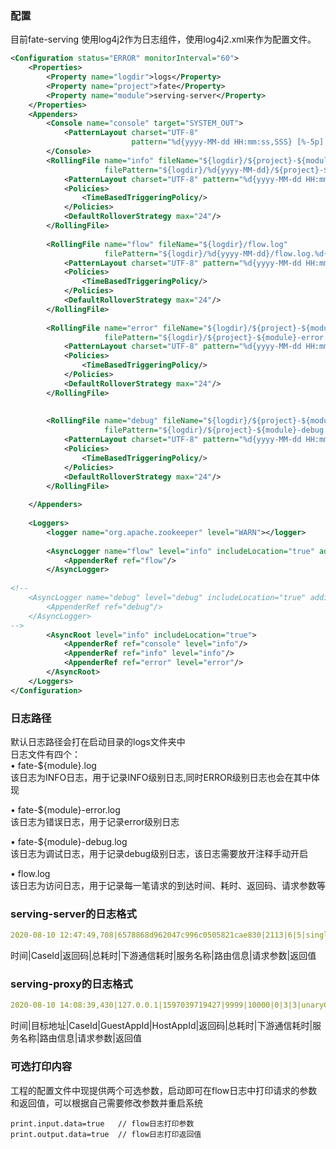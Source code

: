 ### 配置
目前fate-serving 使用log4j2作为日志组件，使用log4j2.xml来作为配置文件。
```xml
<Configuration status="ERROR" monitorInterval="60">
    <Properties>
        <Property name="logdir">logs</Property>
        <Property name="project">fate</Property>
        <Property name="module">serving-server</Property>
    </Properties>
    <Appenders>
        <Console name="console" target="SYSTEM_OUT">
            <PatternLayout charset="UTF-8"
                           pattern="%d{yyyy-MM-dd HH:mm:ss,SSS} [%-5p] %c{1.}(%F:%L) - %m%n"/>
        </Console>
        <RollingFile name="info" fileName="${logdir}/${project}-${module}.log"
                     filePattern="${logdir}/%d{yyyy-MM-dd}/${project}-${module}.log.%d{yyyy-MM-dd}">
            <PatternLayout charset="UTF-8" pattern="%d{yyyy-MM-dd HH:mm:ss,SSS} [%-5p] %c{1.}(%F:%L) - %m%n"/>
            <Policies>
                <TimeBasedTriggeringPolicy/>
            </Policies>
            <DefaultRolloverStrategy max="24"/>
        </RollingFile>
​
        <RollingFile name="flow" fileName="${logdir}/flow.log"
                     filePattern="${logdir}/%d{yyyy-MM-dd}/flow.log.%d{yyyy-MM-dd}.log">
            <PatternLayout charset="UTF-8" pattern="%d{yyyy-MM-dd HH:mm:ss,SSS}|%m%n"/>
            <Policies>
                <TimeBasedTriggeringPolicy/>
            </Policies>
            <DefaultRolloverStrategy max="24"/>
        </RollingFile>
​
        <RollingFile name="error" fileName="${logdir}/${project}-${module}-error.log"
                     filePattern="${logdir}/${project}-${module}-error.log.%d{yyyy-MM-dd}.log">
            <PatternLayout charset="UTF-8" pattern="%d{yyyy-MM-dd HH:mm:ss,SSS} [%-5p] %c{1.}(%F:%L) - %m%n"/>
            <Policies>
                <TimeBasedTriggeringPolicy/>
            </Policies>
            <DefaultRolloverStrategy max="24"/>
        </RollingFile>
​
​
        <RollingFile name="debug" fileName="${logdir}/${project}-${module}-debug.log"
                     filePattern="${logdir}/${project}-${module}-debug.log.%d{yyyy-MM-dd}.log">
            <PatternLayout charset="UTF-8" pattern="%d{yyyy-MM-dd HH:mm:ss,SSS} [%-5p] %c{1.}(%F:%L) - %m%n"/>
            <Policies>
                <TimeBasedTriggeringPolicy/>
            </Policies>
            <DefaultRolloverStrategy max="24"/>
        </RollingFile>
​
    </Appenders>
​
    <Loggers>
        <logger name="org.apache.zookeeper" level="WARN"></logger>
​
        <AsyncLogger name="flow" level="info" includeLocation="true" additivity="true">
            <AppenderRef ref="flow"/>
        </AsyncLogger>
​
<!--
    <AsyncLogger name="debug" level="debug" includeLocation="true" additivity="false">
        <AppenderRef ref="debug"/>
    </AsyncLogger>
-->
        <AsyncRoot level="info" includeLocation="true">
            <AppenderRef ref="console" level="info"/>
            <AppenderRef ref="info" level="info"/>
            <AppenderRef ref="error" level="error"/>
        </AsyncRoot>
    </Loggers>
</Configuration>
```
### 日志路径
默认日志路径会打在启动目录的logs文件夹中  
日志文件有四个：  
•	fate-${module}.log  
该日志为INFO日志，用于记录INFO级别日志,同时ERROR级别日志也会在其中体现

•	fate-${module}-error.log  
该日志为错误日志，用于记录error级别日志

•	fate-${module}-debug.log  
该日志为调试日志，用于记录debug级别日志，该日志需要放开注释手动开启

•	flow.log   
该日志为访问日志，用于记录每一笔请求的到达时间、耗时、返回码、请求参数等

### serving-server的日志格式
```yml
2020-08-10 12:47:49,708|6578868d962047c996c0505821cae830|2113|6|5|singleInference|172.16.153.105:8879||
```
时间|CaseId|返回码|总耗时|下游通信耗时|服务名称|路由信息|请求参数|返回值

### serving-proxy的日志格式
```yml
2020-08-10 14:08:39,430|127.0.0.1|1597039719427|9999|10000|0|3|3|unaryCall|172.16.153.136:8869||
```
时间|目标地址|CaseId|GuestAppId|HostAppId|返回码|总耗时|下游通信耗时|服务名称|路由信息|请求参数|返回值

### 可选打印内容
工程的配置文件中现提供两个可选参数，启动即可在flow日志中打印请求的参数和返回值，可以根据自己需要修改参数并重启系统
```properties
print.input.data=true   // flow日志打印参数
print.output.data=true  // flow日志打印返回值
```
